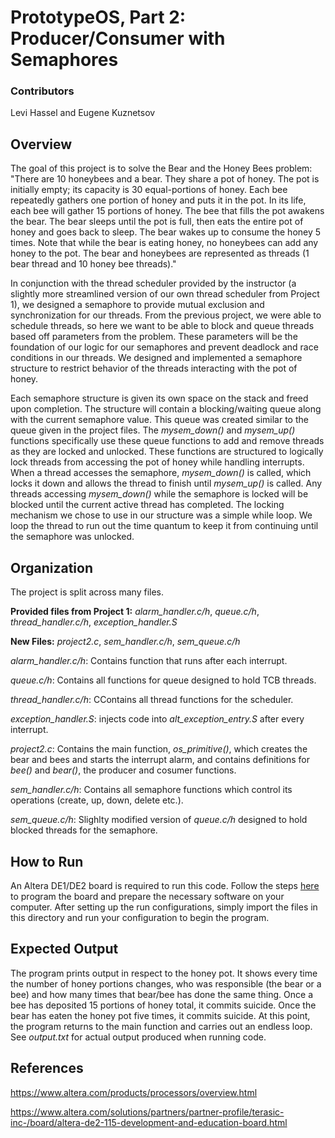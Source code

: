 # PrototypeOS, Part 2: Producer/Consumer with Semaphores

### Contributors
Levi Hassel and Eugene Kuznetsov

## Overview
The goal of this project is to solve the Bear and the Honey Bees problem:
"There are 10 honeybees and a bear. They share a pot of honey. The pot is initially empty; its capacity is 30 equal-portions of honey. Each bee repeatedly gathers one portion of honey and puts it in the pot. In its life, each bee will gather 15 portions of honey. The bee that fills the pot awakens the bear. The bear sleeps until the pot is full, then eats the entire pot of honey and goes back to sleep. The bear wakes up to consume the honey 5 times. Note that while the bear is eating honey, no honeybees can add any honey to the pot. The bear and honeybees are represented as threads (1 bear thread and 10 honey bee threads)."

In conjunction with the thread scheduler provided by the instructor (a slightly more streamlined version of our own thread scheduler from Project 1), we designed a semaphore to provide mutual exclusion and synchronization for our threads. From the previous project, we were able to schedule threads, so here we want to be able to block and queue threads based off parameters from the problem. These parameters will be the foundation of our logic for our semaphores and prevent deadlock and race conditions in our threads. We designed and implemented a semaphore structure to restrict behavior of the threads interacting with the pot of honey.

Each semaphore structure is given its own space on the stack and freed upon completion. The structure will contain a blocking/waiting queue along with the current semaphore value. This queue was created similar to the queue given in the project files. The *mysem_down()* and *mysem_up()* functions specifically use these queue functions to add and remove threads as they are locked and unlocked. These functions are structured to logically lock threads from accessing the pot of honey while handling interrupts. When a thread accesses the semaphore, *mysem_down()* is called, which locks it down and allows the thread to finish until *mysem_up()* is called. Any threads accessing *mysem_down()* while the semaphore is locked will be blocked until the current active thread has completed. The locking mechanism we chose to use in our structure was a simple while loop. We loop the thread to run out the time quantum to keep it from continuing until the semaphore was unlocked. 

## Organization
The project is split across many files.

**Provided files from Project 1:** *alarm_handler.c/h*, *queue.c/h*, *thread_handler.c/h*, *exception_handler.S*

**New Files:** *project2.c*, *sem_handler.c/h*, *sem_queue.c/h*

*alarm_handler.c/h*: Contains function that runs after each interrupt.

*queue.c/h*: Contains all functions for queue designed to hold TCB threads.

*thread_handler.c/h*: CContains all thread functions for the scheduler.

*exception_handler.S*: injects code into *alt_exception_entry.S* after every interrupt.

*project2.c*: Contains the main function, *os_primitive()*, which creates the bear and bees and starts the interrupt alarm, and contains definitions for *bee()* and *bear()*, the producer and cosumer functions.

*sem_handler.c/h*: Contains all semaphore functions which control its operations (create, up, down, delete etc.).

*sem_queue.c/h*: Slighlty modified version of *queue.c/h* designed to hold blocked threads for the semaphore.

## How to Run
An Altera DE1/DE2 board is required to run this code. Follow the steps [here](http://cse.unl.edu/~witty/class/csce351/Project/prelab/prelab.htm) to program the board and prepare the necessary software on your computer. After setting up the run configurations, simply import the files in this directory and run your configuration to begin the program.

## Expected Output
The program prints output in respect to the honey pot. It shows every time the number of honey portions changes, who was responsible (the bear or a bee) and how many times that bear/bee has done the same thing. Once a bee has deposited 15 portions of honey total, it commits suicide. Once the bear has eaten the honey pot five times, it commits suicide. At this point, the program returns to the main function and carries out an endless loop. See *output.txt* for actual output produced when running code.

## References
https://www.altera.com/products/processors/overview.html

https://www.altera.com/solutions/partners/partner-profile/terasic-inc-/board/altera-de2-115-development-and-education-board.html